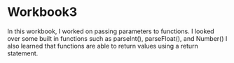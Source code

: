# Workbook3

In this workbook, I worked on passing parameters to functions. I looked over some built in functions such as parseInt(), parseFloat(), and Number()
I also learned that functions are able to return values using a return statement. 
